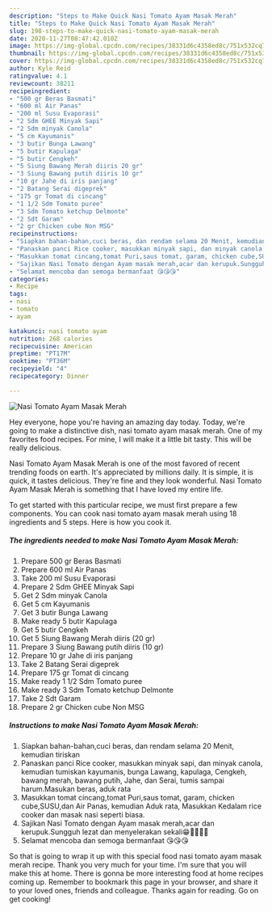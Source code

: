 ```yaml
---
description: "Steps to Make Quick Nasi Tomato Ayam Masak Merah"
title: "Steps to Make Quick Nasi Tomato Ayam Masak Merah"
slug: 198-steps-to-make-quick-nasi-tomato-ayam-masak-merah
date: 2020-11-27T08:47:42.010Z
image: https://img-global.cpcdn.com/recipes/38331d6c4358ed8c/751x532cq70/nasi-tomato-ayam-masak-merah-foto-resep-utama.jpg
thumbnail: https://img-global.cpcdn.com/recipes/38331d6c4358ed8c/751x532cq70/nasi-tomato-ayam-masak-merah-foto-resep-utama.jpg
cover: https://img-global.cpcdn.com/recipes/38331d6c4358ed8c/751x532cq70/nasi-tomato-ayam-masak-merah-foto-resep-utama.jpg
author: Kyle Reid
ratingvalue: 4.1
reviewcount: 38211
recipeingredient:
- "500 gr Beras Basmati"
- "600 ml Air Panas"
- "200 ml Susu Evaporasi"
- "2 Sdm GHEE Minyak Sapi"
- "2 Sdm minyak Canola"
- "5 cm Kayumanis"
- "3 butir Bunga Lawang"
- "5 butir Kapulaga"
- "5 butir Cengkeh"
- "5 Siung Bawang Merah diiris 20 gr"
- "3 Siung Bawang putih diiris 10 gr"
- "10 gr Jahe di iris panjang"
- "2 Batang Serai digeprek"
- "175 gr Tomat di cincang"
- "1 1/2 Sdm Tomato puree"
- "3 Sdm Tomato ketchup Delmonte"
- "2 Sdt Garam"
- "2 gr Chicken cube Non MSG"
recipeinstructions:
- "Siapkan bahan-bahan,cuci beras, dan rendam selama 20 Menit, kemudian tiriskan"
- "Panaskan panci Rice cooker, masukkan minyak sapi, dan minyak canola, kemudian tumiskan kayumanis, bunga Lawang, kapulaga, Cengkeh, bawang merah, bawang putih, Jahe, dan Serai, tumis sampai harum.Masukan beras, aduk rata"
- "Masukkan tomat cincang,tomat Puri,saus tomat, garam, chicken cube,SUSU,dan Air Panas, kemudian Aduk rata, Masukkan Kedalam rice cooker dan masak nasi seperti biasa."
- "Sajikan Nasi Tomato dengan Ayam masak merah,acar dan kerupuk.Sungguh lezat dan menyelerakan sekali😁🤤🤤🤤🤤"
- "Selamat mencoba dan semoga bermanfaat 😘😘😘"
categories:
- Recipe
tags:
- nasi
- tomato
- ayam

katakunci: nasi tomato ayam 
nutrition: 268 calories
recipecuisine: American
preptime: "PT17M"
cooktime: "PT36M"
recipeyield: "4"
recipecategory: Dinner

---
```



![Nasi Tomato Ayam Masak Merah](https://img-global.cpcdn.com/recipes/38331d6c4358ed8c/751x532cq70/nasi-tomato-ayam-masak-merah-foto-resep-utama.jpg)

Hey everyone, hope you're having an amazing day today. Today, we're going to make a distinctive dish, nasi tomato ayam masak merah. One of my favorites food recipes. For mine, I will make it a little bit tasty. This will be really delicious.

Nasi Tomato Ayam Masak Merah is one of the most favored of recent trending foods on earth. It's appreciated by millions daily. It is simple, it is quick, it tastes delicious. They're fine and they look wonderful. Nasi Tomato Ayam Masak Merah is something that I have loved my entire life.




To get started with this particular recipe, we must first prepare a few components. You can cook nasi tomato ayam masak merah using 18 ingredients and 5 steps. Here is how you cook it.

<!--inarticleads1-->

##### The ingredients needed to make Nasi Tomato Ayam Masak Merah:

1. Prepare 500 gr Beras Basmati
1. Prepare 600 ml Air Panas
1. Take 200 ml Susu Evaporasi
1. Prepare 2 Sdm GHEE Minyak Sapi
1. Get 2 Sdm minyak Canola
1. Get 5 cm Kayumanis
1. Get 3 butir Bunga Lawang
1. Make ready 5 butir Kapulaga
1. Get 5 butir Cengkeh
1. Get 5 Siung Bawang Merah diiris (20 gr)
1. Prepare 3 Siung Bawang putih diiris (10 gr)
1. Prepare 10 gr Jahe di iris panjang
1. Take 2 Batang Serai digeprek
1. Prepare 175 gr Tomat di cincang
1. Make ready 1 1/2 Sdm Tomato puree
1. Make ready 3 Sdm Tomato ketchup Delmonte
1. Take 2 Sdt Garam
1. Prepare 2 gr Chicken cube Non MSG




<!--inarticleads2-->

##### Instructions to make Nasi Tomato Ayam Masak Merah:

1. Siapkan bahan-bahan,cuci beras, dan rendam selama 20 Menit, kemudian tiriskan
1. Panaskan panci Rice cooker, masukkan minyak sapi, dan minyak canola, kemudian tumiskan kayumanis, bunga Lawang, kapulaga, Cengkeh, bawang merah, bawang putih, Jahe, dan Serai, tumis sampai harum.Masukan beras, aduk rata
1. Masukkan tomat cincang,tomat Puri,saus tomat, garam, chicken cube,SUSU,dan Air Panas, kemudian Aduk rata, Masukkan Kedalam rice cooker dan masak nasi seperti biasa.
1. Sajikan Nasi Tomato dengan Ayam masak merah,acar dan kerupuk.Sungguh lezat dan menyelerakan sekali😁🤤🤤🤤🤤
1. Selamat mencoba dan semoga bermanfaat 😘😘😘




So that is going to wrap it up with this special food nasi tomato ayam masak merah recipe. Thank you very much for your time. I'm sure that you will make this at home. There is gonna be more interesting food at home recipes coming up. Remember to bookmark this page in your browser, and share it to your loved ones, friends and colleague. Thanks again for reading. Go on get cooking!
